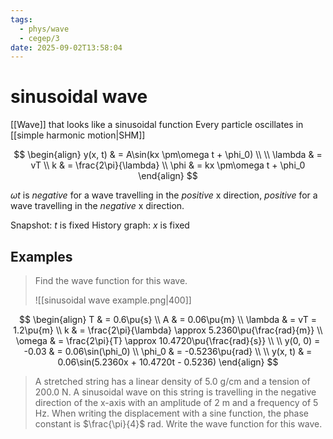 ```yaml
---
tags:
  - phys/wave
  - cegep/3
date: 2025-09-02T13:58:04
---
```


# sinusoidal wave

[[Wave]] that looks like a sinusoidal function
Every particle oscillates in [[simple harmonic motion|SHM]]

$$
\begin{align}
y(x, t) & = A\sin(kx \pm\omega t + \phi_0) \\
 \\
\lambda & = vT \\
k & = \frac{2\pi}{\lambda} \\
\phi & = kx \pm\omega t + \phi_0
\end{align}
$$

$\omega t$ is *negative* for a wave travelling in the *positive* x direction, *positive* for a wave travelling in the *negative* x direction.

Snapshot: $t$ is fixed
History graph: $x$ is fixed

## Examples

> Find the wave function for this wave.
> 
> ![[sinusoidal wave example.png|400]]

$$
\begin{align}
T & = 0.6\pu{s} \\
A & = 0.06\pu{m} \\
\lambda & = vT = 1.2\pu{m} \\
k & = \frac{2\pi}{\lambda} \approx 5.2360\pu{\frac{rad}{m}} \\
\omega & = \frac{2\pi}{T} \approx 10.4720\pu{\frac{rad}{s}} \\
 \\
y(0, 0) = -0.03 & = 0.06\sin(\phi_0) \\
\phi_0 & = -0.5236\pu{rad} \\
 \\
y(x, t) & = 0.06\sin(5.2360x + 10.4720t - 0.5236)
\end{align}
$$

> A stretched string has a linear density of 5.0 g/cm and a tension of 200.0 N. A sinusoidal wave on this string is travelling in the negative direction of the x-axis with an amplitude of 2 m and a frequency of 5 Hz. When writing the displacement with a sine function, the phase constant is $\frac{\pi}{4}$ rad.
> Write the wave function for this wave.
